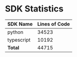 # SDK Statistics

| SDK Name | Lines of Code |
| -------- | ------------- |
| python | 34523 |
| typescript | 10192 |
| **Total** | 44715 |
